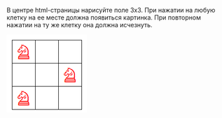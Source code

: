 В центре html-страницы нарисуйте поле 3x3. При нажатии на любую клетку на ее месте должна появиться картинка. При повторном нажатии на ту же клетку она должна исчезнуть.

![Пример лошадок](../images/horses.png "Пример лошадок")